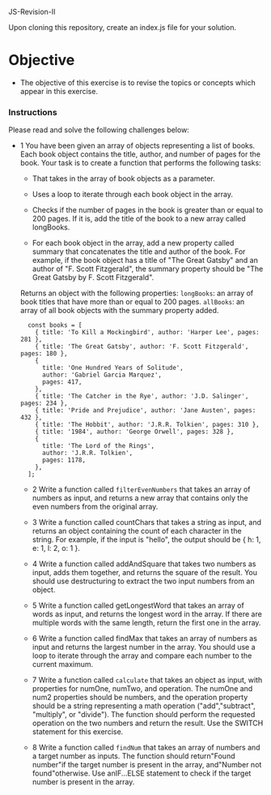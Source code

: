 JS-Revision-II

Upon cloning this repository, create an index.js file for your solution.

# Objective

- The objective of this exercise is to revise the topics or concepts which appear in this exercise.

### Instructions
Please read and solve the following challenges below:

- 1 You have been given an array of objects representing a list of books. Each book object contains the title, author, and number of pages for the book. Your task is to create a function that performs the following tasks:

  - That takes in the array of book objects as a parameter.

  - Uses a loop to iterate through each book object in the array.

  - Checks if the number of pages in the book is greater than or equal to 200 pages. If it is, add the title of the book to a new array called longBooks.

  - For each book object in the array, add a new property called summary that concatenates the title and author of the book. For example, if the book object has a title of "The Great Gatsby" and an author of "F. Scott Fitzgerald", the summary property should be "The Great Gatsby by F. Scott Fitzgerald".

  Returns an object with the following properties:
  `longBooks`: an array of book titles that have more than or equal to 200 pages.
  `allBooks`: an array of all book objects with the summary property added.

        const books = [
          { title: 'To Kill a Mockingbird', author: 'Harper Lee', pages: 281 },
          { title: 'The Great Gatsby', author: 'F. Scott Fitzgerald', pages: 180 },
          {
            title: 'One Hundred Years of Solitude',
            author: 'Gabriel Garcia Marquez',
            pages: 417,
          },
          { title: 'The Catcher in the Rye', author: 'J.D. Salinger', pages: 234 },
          { title: 'Pride and Prejudice', author: 'Jane Austen', pages: 432 },
          { title: 'The Hobbit', author: 'J.R.R. Tolkien', pages: 310 },
          { title: '1984', author: 'George Orwell', pages: 328 },
          {
            title: 'The Lord of the Rings',
            author: 'J.R.R. Tolkien',
            pages: 1178,
          },
        ];

  - 2 Write a function called `filterEvenNumbers` that takes an array of numbers as input, and returns a new array that contains only the even numbers from the original array.

  - 3 Write a function called countChars that takes a string as input, and returns an object containing the count of each character in the string. For example, if the input is "hello", the output should be { h: 1, e: 1, l: 2, o: 1 }.

  - 4 Write a function called addAndSquare that takes two numbers as input, adds them together, and returns the square of the result. You should use destructuring to extract the two input numbers from an object.

  - 5 Write a function called getLongestWord that takes an array of words as input, and returns the longest word in the array. If there are multiple words with the same length, return the first one in the array.

  - 6 Write a function called findMax that takes an array of numbers as input and returns the largest number in the array. You should use a loop to iterate through the array and compare each number to the current maximum.

  - 7 Write a function called `calculate` that takes an object as input, with properties for numOne, numTwo, and operation. The numOne and num2 properties should be numbers, and the operation property should be a string representing a math operation ("add","subtract", "multiply", or "divide"). The function should perform the requested operation on the two numbers and return the result. Use the SWITCH statement for this exercise.

  - 8 Write a function called `findNum` that takes an array of numbers and a target number as inputs. The function should return"Found number"if the target number is present in the array, and"Number not found"otherwise. Use anIF...ELSE statement to check if the target number is present in the array.